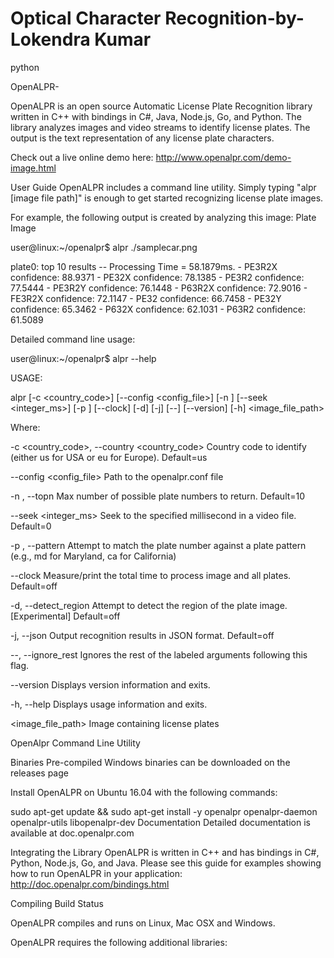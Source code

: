 # Optical Character Recognition-by-Lokendra Kumar
python

OpenALPR-

OpenALPR is an open source Automatic License Plate Recognition library written in C++ with bindings in C#, Java, Node.js, Go, and Python. The library analyzes images and video streams to identify license plates. The output is the text representation of any license plate characters.

Check out a live online demo here: http://www.openalpr.com/demo-image.html

User Guide
OpenALPR includes a command line utility. Simply typing "alpr [image file path]" is enough to get started recognizing license plate images.

For example, the following output is created by analyzing this image: Plate Image

user@linux:~/openalpr$ alpr ./samplecar.png

plate0: top 10 results -- Processing Time = 58.1879ms.
    - PE3R2X     confidence: 88.9371
    - PE32X      confidence: 78.1385
    - PE3R2      confidence: 77.5444
    - PE3R2Y     confidence: 76.1448
    - P63R2X     confidence: 72.9016
    - FE3R2X     confidence: 72.1147
    - PE32       confidence: 66.7458
    - PE32Y      confidence: 65.3462
    - P632X      confidence: 62.1031
    - P63R2      confidence: 61.5089

Detailed command line usage:

user@linux:~/openalpr$ alpr --help

USAGE: 

   alpr  [-c <country_code>] [--config <config_file>] [-n <topN>] [--seek
         <integer_ms>] [-p <pattern code>] [--clock] [-d] [-j] [--]
         [--version] [-h] <image_file_path>


Where: 

   -c <country_code>,  --country <country_code>
     Country code to identify (either us for USA or eu for Europe). 
     Default=us

   --config <config_file>
     Path to the openalpr.conf file

   -n <topN>,  --topn <topN>
     Max number of possible plate numbers to return.  Default=10

   --seek <integer_ms>
     Seek to the specified millisecond in a video file. Default=0

   -p <pattern code>,  --pattern <pattern code>
     Attempt to match the plate number against a plate pattern (e.g., md
     for Maryland, ca for California)

   --clock
     Measure/print the total time to process image and all plates. 
     Default=off

   -d,  --detect_region
     Attempt to detect the region of the plate image.  [Experimental] 
     Default=off

   -j,  --json
     Output recognition results in JSON format.  Default=off

   --,  --ignore_rest
     Ignores the rest of the labeled arguments following this flag.

   --version
     Displays version information and exits.

   -h,  --help
     Displays usage information and exits.

   <image_file_path>
     Image containing license plates


   OpenAlpr Command Line Utility

Binaries
Pre-compiled Windows binaries can be downloaded on the releases page

Install OpenALPR on Ubuntu 16.04 with the following commands:

sudo apt-get update && sudo apt-get install -y openalpr openalpr-daemon openalpr-utils libopenalpr-dev
Documentation
Detailed documentation is available at doc.openalpr.com

Integrating the Library
OpenALPR is written in C++ and has bindings in C#, Python, Node.js, Go, and Java. Please see this guide for examples showing how to run OpenALPR in your application: http://doc.openalpr.com/bindings.html

Compiling
Build Status

OpenALPR compiles and runs on Linux, Mac OSX and Windows.

OpenALPR requires the following additional libraries:
